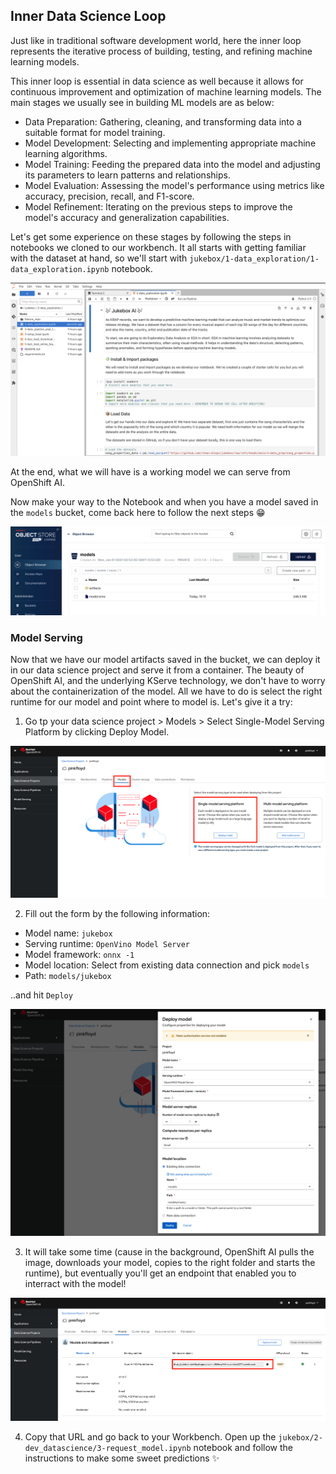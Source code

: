 ## Inner Data Science Loop

Just like in traditional software development world, here the inner loop represents the iterative process of building, testing, and refining machine learning models.

This inner loop is essential in data science as well because it allows for continuous improvement and optimization of machine learning models. The main stages we usually see in building ML models are as below:

- Data Preparation: Gathering, cleaning, and transforming data into a suitable format for model training.
- Model Development: Selecting and implementing appropriate machine learning algorithms.
- Model Training: Feeding the prepared data into the model and adjusting its parameters to learn patterns and relationships.
- Model Evaluation: Assessing the model's performance using metrics like accuracy, precision, recall, and F1-score.
- Model Refinement: Iterating on the previous steps to improve the model's accuracy and generalization capabilities.

Let's get some experience on these stages by following the steps in notebooks we cloned to our workbench. It all starts with getting familiar with the dataset at hand, so we'll start with `jukebox/1-data_exploration/1-data_exploration.ipynb` notebook.


![jupyter_notebook.png](./images/jupyter_notebook.png)

At the end, what we will have is a working model we can serve from OpenShift AI. 

Now make your way to the Notebook and when you have a model saved in the `models` bucket, come back here to follow the next steps 😁

![model_in_bucket.png](./images/model_in_bucket.png)


### Model Serving

Now that we have our model artifacts saved in the bucket, we can deploy it in our data science project and serve it from a container. The beauty of OpenShift AI, and the underlying KServe technology, we don't have to worry about the containerization of the model. All we have to do is select the right runtime for our model and point where to model is. Let's give it a try:

1. Go tp your data science project > Models > Select Single-Model Serving Platform by clicking Deploy Model.

![single-model-serving.png](./images/single-model-serving.png)

2. Fill out the form by the following information:

- Model name: `jukebox`
- Serving runtime: `OpenVino Model Server`
- Model framework: `onnx -1`
- Model location: Select from existing data connection and pick `models`
- Path: `models/jukebox`

..and hit `Deploy`

![jukebox.png](./images/jukebox.png)

3. It will take some time (cause in the background, OpenShift AI pulls the image, downloads your model, copies to the right folder and starts the runtime), but eventually you'll get an endpoint that enabled you to interract with the model!

![jukebox-deployed.png](./images/jukebox-deployed.png)

4. Copy that URL and go back to your Workbench. Open up the `jukebox/2-dev_datascience/3-request_model.ipynb` notebook and follow the instructions to make some sweet predictions ✨